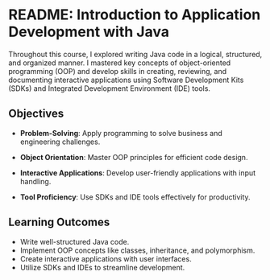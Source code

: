 # README: Introduction to Application Development with Java

Throughout this course, I explored writing Java code in a logical, structured, and organized manner. I mastered key concepts of object-oriented programming (OOP) and develop skills in creating, reviewing, and documenting interactive applications using Software Development Kits (SDKs) and Integrated Development Environment (IDE) tools.

## Objectives

- **Problem-Solving**: Apply programming to solve business and engineering challenges.
  
- **Object Orientation**: Master OOP principles for efficient code design.
  
- **Interactive Applications**: Develop user-friendly applications with input handling.
  
- **Tool Proficiency**: Use SDKs and IDE tools effectively for productivity.

## Learning Outcomes

- Write well-structured Java code.
- Implement OOP concepts like classes, inheritance, and polymorphism.
- Create interactive applications with user interfaces.
- Utilize SDKs and IDEs to streamline development.


